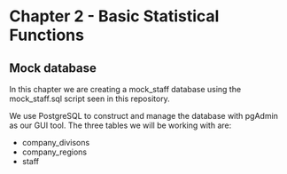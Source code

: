 # Chapter 2 - Basic Statistical Functions

## Mock database
In this chapter we are creating a mock_staff database using the mock_staff.sql script seen in this repository.

We use PostgreSQL to construct and manage the database with pgAdmin as our GUI tool. The three tables we will be working with are:
  * company_divisons
  * company_regions
  * staff
